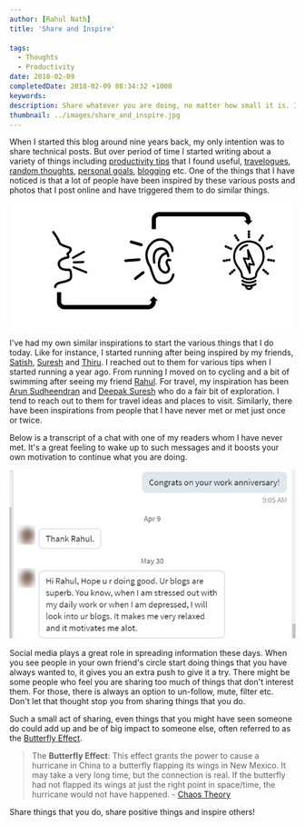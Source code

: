 ```yaml
---
author: [Rahul Nath]
title: 'Share and Inspire'
  
tags:
  - Thoughts
  - Productivity
date: 2018-02-09
completedDate: 2018-02-09 08:34:32 +1000
keywords:
description: Share whatever you are doing, no matter how small it is. It might inspire someone else!
thumbnail: ../images/share_and_inspire.jpg
---
```


When I started this blog around nine years back, my only intention was to share technical posts. But over period of time I started writing about a variety of things including [productivity tips](http://www.rahulpnath.com/blog/category/productivity/) that I found useful, [travelogues](http://www.rahulpnath.com/blog/category/travelogue/), [random thoughts](http://www.rahulpnath.com/blog/category/thoughts/), [personal goals](http://www.rahulpnath.com/blog/2017-recap/), [blogging](http://www.rahulpnath.com/blog/category/blogging/) etc. One of the things that I have noticed is that a lot of people have been inspired by these various posts and photos that I post online and have triggered them to do similar things.

<img src="../images/share_and_inspire.jpg" alt="Share and Inspire, Image Source https://www.saylor.org/2015/04/blog-saylor-student-stories/" class="center">

I've had my own similar inspirations to start the various things that I do today. Like for instance, I started running after being inspired by my friends, [Satish](https://twitter.com/SatyKrish), [Suresh](https://www.facebook.com/jeyakums) and [Thiru](https://www.facebook.com/thirusv). I reached out to them for various tips when I started running a year ago. From running I moved on to cycling and a bit of swimming after seeing my friend [Rahul](https://www.facebook.com/rahul.revikumar477977). For travel, my inspiration has been [Arun Sudheendran](https://www.facebook.com/arun.sudheendran.1) and [Deepak Suresh](https://www.facebook.com/deepak.suresh) who do a fair bit of exploration. I tend to reach out to them for travel ideas and places to visit. Similarly, there have been inspirations from people that I have never met or met just once or twice.

Below is a transcript of a chat with one of my readers whom I have never met. It's a great feeling to wake up to such messages and it boosts your own motivation to continue what you are doing.

<img src="../images/share_and_inspire_chat.png" alt="Share and Inspire" class="center">

Social media plays a great role in spreading information these days. When you see people in your own friend's circle start doing things that you have always wanted to, it gives you an extra push to give it a try. There might be some people who feel you are sharing too much of things that don't interest them. For those, there is always an option to un-follow, mute, filter etc. Don't let that thought stop you from sharing things that you do.

Such a small act of sharing, even things that you might have seen someone do could add up and be of big impact to someone else, often referred to as the [Butterfly Effect](https://www.hanselman.com/blog/TheButterflyEffectOfTechnologyCommunity.aspx).

> The **Butterfly Effect**: This effect grants the power to cause a hurricane in China to a butterfly flapping its wings in New Mexico. It may take a very long time, but the connection is real. If the butterfly had not flapped its wings at just the right point in space/time, the hurricane would not have happened. - [Chaos Theory](http://fractalfoundation.org/resources/what-is-chaos-theory/)

Share things that you do, share positive things and inspire others!
